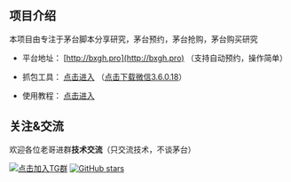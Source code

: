 ## 项目介绍

本项目由专注于茅台脚本分享研究，茅台预约，茅台抢购，茅台购买研究

- 平台地址： [http://bxgh.pro](http://bxgh.pro) （支持自动预约，操作简单）

- 抓包工具： [点击进入](https://github.com/bxgh01/maotai/releases/tag/BXGH) （[点击下载微信3.6.0.18](https://github.com/bxgh01/maotai/releases/download/WeChatSetup/WeChatSetup_3.6.0.18.exe)）

- 使用教程： [点击进入](https://github.com/bxgh01/maotai/wiki) 

## 关注&交流

欢迎各位老哥进群**技术交流**（只交流技术，不谈茅台）

[![点击加入TG群](https://img.shields.io/badge/Telegram-Group-blue)](https://t.me/bxgh01) [![GitHub stars](https://img.shields.io/github/stars/bxgh01/maotai.svg?style=social&label=Stars)](https://github.com/bxgh01/maotai.git)
